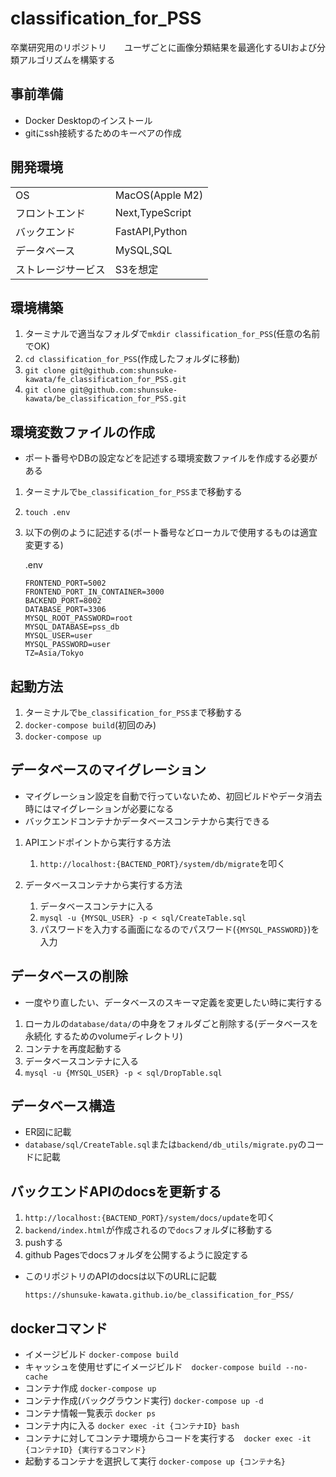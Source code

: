 # classification_for_PSS
卒業研究用のリポジトリ　　ユーザごとに画像分類結果を最適化するUIおよび分類アルゴリズムを構築する

## 事前準備
- Docker Desktopのインストール
- gitにssh接続するためのキーペアの作成

## 開発環境
|  |  |
| -- | -- |
| OS | MacOS(Apple M2) | 
| フロントエンド | Next,TypeScript | 
| バックエンド | FastAPI,Python |
| データベース | MySQL,SQL |
| ストレージサービス | S3を想定 |

## 環境構築
1. ターミナルで適当なフォルダで```mkdir classification_for_PSS```(任意の名前でOK)
1. ```cd classification_for_PSS```(作成したフォルダに移動)
1. ```git clone git@github.com:shunsuke-kawata/fe_classification_for_PSS.git```
1. ```git clone git@github.com:shunsuke-kawata/be_classification_for_PSS.git```

## 環境変数ファイルの作成
- ポート番号やDBの設定などを記述する環境変数ファイルを作成する必要がある

1. ターミナルで```be_classification_for_PSS```まで移動する
1. ```touch .env```
1. 以下の例のように記述する(ポート番号などローカルで使用するものは適宜変更する)

    .env

    ```
    FRONTEND_PORT=5002
    FRONTEND_PORT_IN_CONTAINER=3000
    BACKEND_PORT=8002
    DATABASE_PORT=3306
    MYSQL_ROOT_PASSWORD=root
    MYSQL_DATABASE=pss_db
    MYSQL_USER=user
    MYSQL_PASSWORD=user
    TZ=Asia/Tokyo
    ```

## 起動方法
1. ターミナルで```be_classification_for_PSS```まで移動する
1. ```docker-compose build```(初回のみ)
1. ```docker-compose up```

## データベースのマイグレーション
- マイグレーション設定を自動で行っていないため、初回ビルドやデータ消去時にはマイグレーションが必要になる
- バックエンドコンテナかデータベースコンテナから実行できる

1. APIエンドポイントから実行する方法
    1. ```http://localhost:{BACTEND_PORT}/system/db/migrate```を叩く

1. データベースコンテナから実行する方法
    1. データベースコンテナに入る
    1. ```mysql -u {MYSQL_USER} -p < sql/CreateTable.sql```
    1. パスワードを入力する画面になるのでパスワード(```{MYSQL_PASSWORD}```)を入力

## データベースの削除
- 一度やり直したい、データベースのスキーマ定義を変更したい時に実行する

1. ローカルの```database/data/```の中身をフォルダごと削除する(データベースを永続化
するためのvolumeディレクトリ)
1. コンテナを再度起動する
1. データベースコンテナに入る
1. ```mysql -u {MYSQL_USER} -p < sql/DropTable.sql```

## データベース構造
- ER図に記載
- ```database/sql/CreateTable.sql```または```backend/db_utils/migrate.py```のコードに記載

## バックエンドAPIのdocsを更新する
1. ```http://localhost:{BACTEND_PORT}/system/docs/update```を叩く
1. ```backend/index.html```が作成されるので```docs```フォルダに移動する
1. pushする
1. github Pagesでdocsフォルダを公開するように設定する

- このリポジトリのAPIのdocsは以下のURLに記載

    ```https://shunsuke-kawata.github.io/be_classification_for_PSS/```



## dockerコマンド
- イメージビルド ```docker-compose build```
- キャッシュを使用せずにイメージビルド　```docker-compose build --no-cache```
- コンテナ作成 ```docker-compose up```
- コンテナ作成(バックグラウンド実行) ```docker-compose up -d```
- コンテナ情報一覧表示 ```docker ps```
- コンテナ内に入る ```docker exec -it {コンテナID} bash```
- コンテナに対してコンテナ環境からコードを実行する　```docker exec -it {コンテナID} {実行するコマンド}```
- 起動するコンテナを選択して実行 ```docker-compose up {コンテナ名}```

